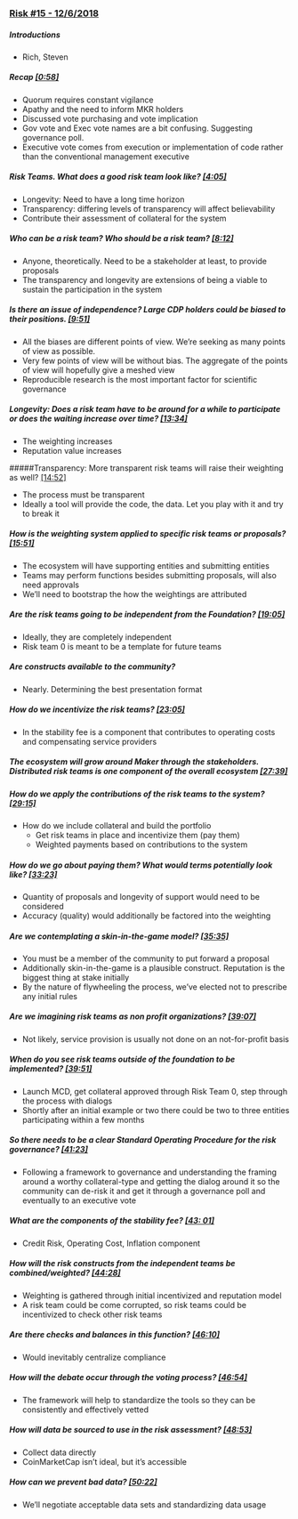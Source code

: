 ### [Risk #15 - 12/6/2018](https://youtu.be/DgozX9W4A1E)
##### Introductions
* Rich, Steven

##### Recap [[0:58]](https://youtu.be/DgozX9W4A1E?t=58)
* Quorum requires constant vigilance
* Apathy and the need to inform MKR holders
* Discussed vote purchasing and vote implication
* Gov vote and Exec vote names are a bit confusing. Suggesting governance poll.
* Executive vote comes from execution or implementation of code rather than the conventional management executive

##### Risk Teams. What does a good risk team look like? [[4:05]](https://youtu.be/DgozX9W4A1E?t=245)
* Longevity: Need to have a long time horizon
* Transparency: differing levels of transparency will affect believability
* Contribute their assessment of collateral for the system

##### Who can be a risk team? Who should be a risk team? [[8:12]](https://youtu.be/DgozX9W4A1E?t=492)
* Anyone, theoretically. Need to be a stakeholder at least, to provide proposals
* The transparency and longevity are extensions of being a viable to sustain the participation in the system

##### Is there an issue of independence? Large CDP holders could be biased to their positions. [[9:51]](https://youtu.be/DgozX9W4A1E?t=591)
* All the biases are different points of view. We’re seeking as many points of view as possible.
* Very few points of view will be without bias. The aggregate of the points of view will hopefully give a meshed view
* Reproducible research is the most important factor for scientific governance

##### Longevity: Does a risk team have to be around for a while to participate or does the waiting increase over time? [[13:34]](https://youtu.be/DgozX9W4A1E?t=814)
* The weighting increases
* Reputation value increases

#####Transparency: More transparent risk teams will raise their weighting as well? [[14:52]](https://youtu.be/DgozX9W4A1E?t=892)
* The process must be transparent
* Ideally a tool will provide the code, the data. Let you play with it and try to break it

##### How is the weighting system applied to specific risk teams or proposals? [[15:51]](https://youtu.be/DgozX9W4A1E?t=951)
* The ecosystem will have supporting entities and submitting entities
* Teams may perform functions besides submitting proposals, will also need approvals
* We’ll need to bootstrap the how the weightings are attributed

##### Are the risk teams going to be independent from the Foundation? [[19:05]](https://youtu.be/DgozX9W4A1E?t=1145)
* Ideally, they are completely independent
* Risk team 0 is meant to be a template for future teams

##### Are constructs available to the community?
* Nearly. Determining the best presentation format

##### How do we incentivize the risk teams? [[23:05]](https://youtu.be/DgozX9W4A1E?t=1385)
* In the stability fee is a component that contributes to operating costs and compensating service providers

##### The ecosystem will grow around Maker through the stakeholders. Distributed risk teams is one component of the overall ecosystem [[27:39]](https://youtu.be/DgozX9W4A1E?t=1659)

##### How do we apply the contributions of the risk teams to the system? [[29:15]](https://youtu.be/DgozX9W4A1E?t=1755)
* How do we include collateral and build the portfolio
    * Get risk teams in place and incentivize them (pay them)
    * Weighted payments based on contributions to the system

##### How do we go about paying them? What would terms potentially look like? [[33:23]](https://youtu.be/DgozX9W4A1E?t=2003)
* Quantity of proposals and longevity of support would need to be considered
* Accuracy (quality) would additionally be factored into the weighting

##### Are we contemplating a skin-in-the-game model? [[35:35]](https://youtu.be/DgozX9W4A1E?t=2135)
* You must be a member of the community to put forward a proposal
* Additionally skin-in-the-game is a plausible construct. Reputation is the biggest thing at stake initially
* By the nature of flywheeling the process, we’ve elected not to prescribe any initial rules

##### Are we imagining risk teams as non profit organizations? [[39:07]](https://youtu.be/DgozX9W4A1E?t=2347)
* Not likely, service provision is usually not done on an not-for-profit basis

##### When do you see risk teams outside of the foundation to be implemented? [[39:51]](https://youtu.be/DgozX9W4A1E?t=2391)
* Launch MCD, get collateral approved through Risk Team 0, step through the process with dialogs
* Shortly after an initial example or two there could be two to three entities participating within a few months

##### So there needs to be a clear Standard Operating Procedure for the risk governance? [[41:23]](https://youtu.be/DgozX9W4A1E?t=2483)
* Following a framework to governance and understanding the framing around a worthy collateral-type and getting the dialog around it so the community can de-risk it and get it through a governance poll and eventually to an executive vote

##### What are the components of the stability fee? [[43: 01]](https://youtu.be/DgozX9W4A1E?t=2581)
* Credit Risk, Operating Cost, Inflation component

##### How will the risk constructs from the independent teams be combined/weighted? [[44:28]](https://youtu.be/DgozX9W4A1E?t=2668)
* Weighting is gathered through initial incentivized and reputation model
* A risk team could be come corrupted, so risk teams could be incentivized to check other risk teams

##### Are there checks and balances in this function? [[46:10]](https://youtu.be/DgozX9W4A1E?t=2770)
* Would inevitably centralize compliance

##### How will the debate occur through the voting process? [[46:54]](https://youtu.be/DgozX9W4A1E?t=2814)
* The framework will help to standardize the tools so they can be consistently and effectively vetted

##### How will data be sourced to use in the risk assessment? [[48:53]](https://youtu.be/DgozX9W4A1E?t=2933)
* Collect data directly 
* CoinMarketCap isn’t ideal, but it’s accessible

##### How can we prevent bad data? [[50:22]](https://youtu.be/DgozX9W4A1E?t=3022)
* We’ll negotiate acceptable data sets and standardizing data usage



